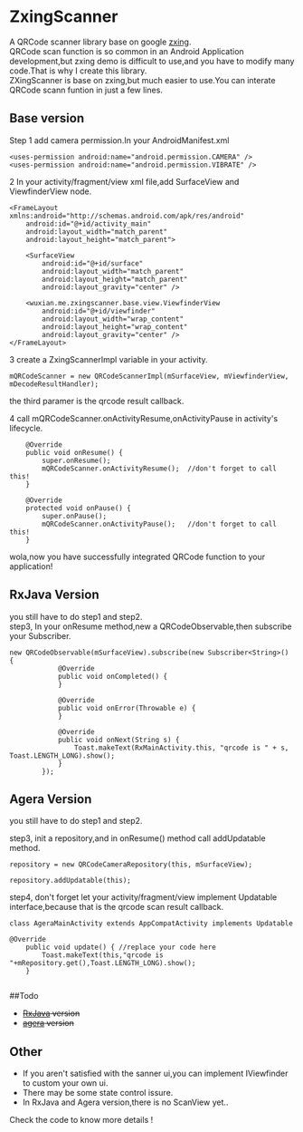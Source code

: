 # ZxingScanner
A QRCode scanner library base on google [zxing](https://github.com/zxing/zxing).                       
QRCode scan function is so common in an Android Application development,but zxing demo is difficult to use,and you have to modify many code.That is why I create this library.                     
ZXingScanner is base on zxing,but much easier to use.You can interate QRCode scann funtion in just a few lines.                        

##  Base version
Step 1 add camera permission.In your AndroidManifest.xml          

````
<uses-permission android:name="android.permission.CAMERA" />
<uses-permission android:name="android.permission.VIBRATE" />

````                                     
2 In your activity/fragment/view xml file,add SurfaceView and ViewfinderView node.                 

````
<FrameLayout xmlns:android="http://schemas.android.com/apk/res/android"
    android:id="@+id/activity_main"
    android:layout_width="match_parent"
    android:layout_height="match_parent">

    <SurfaceView
        android:id="@+id/surface"
        android:layout_width="match_parent"
        android:layout_height="match_parent"
        android:layout_gravity="center" />

    <wuxian.me.zxingscanner.base.view.ViewfinderView
        android:id="@+id/viewfinder"
        android:layout_width="wrap_content"
        android:layout_height="wrap_content"
        android:layout_gravity="center" />
</FrameLayout>
````
3 create a ZxingScannerImpl variable in your activity.        
           
````
mQRCodeScanner = new QRCodeScannerImpl(mSurfaceView, mViewfinderView, mDecodeResultHandler);
````
the third paramer is the qrcode result callback.

4 call mQRCodeScanner.onActivityResume,onActivityPause in activity's lifecycle.                         

````
    @Override
    public void onResume() {
        super.onResume();
        mQRCodeScanner.onActivityResume();  //don't forget to call this!
    }

    @Override
    protected void onPause() {
        super.onPause();
        mQRCodeScanner.onActivityPause();   //don't forget to call this!
    }
````

wola,now you have successfully integrated QRCode function to your application!  

##  RxJava Version
you still have to do step1 and step2.           
step3, In your onResume method,new a QRCodeObservable,then subscribe your Subscriber.                  
                  

````
new QRCodeObservable(mSurfaceView).subscribe(new Subscriber<String>() {
            @Override
            public void onCompleted() {
            }

            @Override
            public void onError(Throwable e) {
            }

            @Override
            public void onNext(String s) {
                Toast.makeText(RxMainActivity.this, "qrcode is " + s, Toast.LENGTH_LONG).show();
            }
        });               
````
##  Agera Version
you still have to do step1 and step2.                        

step3, init a repository,and in onResume() method call addUpdatable method.                   

````
repository = new QRCodeCameraRepository(this, mSurfaceView);

repository.addUpdatable(this);     
````
step4, don't forget let your activity/fragment/view implement Updatable interface,because that is the qrcode scan result callback.           

````
class AgeraMainActivity extends AppCompatActivity implements Updatable

@Override
    public void update() { //replace your code here
        Toast.makeText(this,"qrcode is "+mRepository.get(),Toast.LENGTH_LONG).show();
    }
      
````

##Todo             
* ~~[RxJava](https://github.com/ReactiveX/RxJava) version~~
* ~~[agera](https://github.com/google/agera) version~~
 
##  Other
        
* If you aren't satisfied with the sanner ui,you can implement IViewfinder to custom your own ui. 
* There may be some state control issure.
* In RxJava and Agera version,there is no ScanView yet..

Check the code to know more details !


